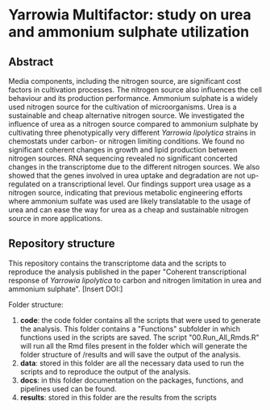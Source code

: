 # Yarrowia Multifactor: study on urea and ammonium sulphate utilization

## Abstract
Media components, including the nitrogen source, are significant cost factors in cultivation processes. The nitrogen source also influences the cell behaviour and its production performance. Ammonium sulphate is a widely used nitrogen source for the cultivation of microorganisms. Urea is a sustainable and cheap alternative nitrogen source. We investigated the influence of urea as a nitrogen source compared to ammonium sulphate by cultivating three phenotypically very different <i>Yarrowia lipolytica</i> strains in chemostats under carbon- or nitrogen limiting conditions. We found no significant coherent changes in growth and lipid production between nitrogen sources. RNA sequencing revealed no significant concerted changes in the transcriptome due to the different nitrogen sources. We also showed that the genes involved in urea uptake and degradation are not up-regulated on a transcriptional level. Our findings support urea usage as a nitrogen source, indicating that previous metabolic engineering efforts where ammonium sulfate was used are likely translatable to the usage of urea and can ease the way for urea as a cheap and sustainable nitrogen source in more applications. 

## Repository structure
This repository contains the transcriptome data and the scripts to reproduce the analysis published in the paper "Coherent transcriptional response of <i>Yarrowia lipolytica</i> to carbon and nitrogen limitation in urea and ammonium sulphate". [Insert DOI:]

Folder structure:
1. <b>code</b>: the code folder contains all the scripts that were used to generate the analysis. This folder contains a "Functions" subfolder in which functions used in the scripts are saved. The script "00.Run_All_Rmds.R" will run all the Rmd files present in the folder which will generate the folder structure of /results and will save the output of the analysis. 
2. <b>data</b>: stored in this folder are all the necessary data used to run the scripts and to reproduce the output of the analysis. 
3. <b>docs</b>: in this folder documentation on the packages, functions, and pipelines used can be found.
4. <b>results</b>: stored in this folder are the results from the scripts
